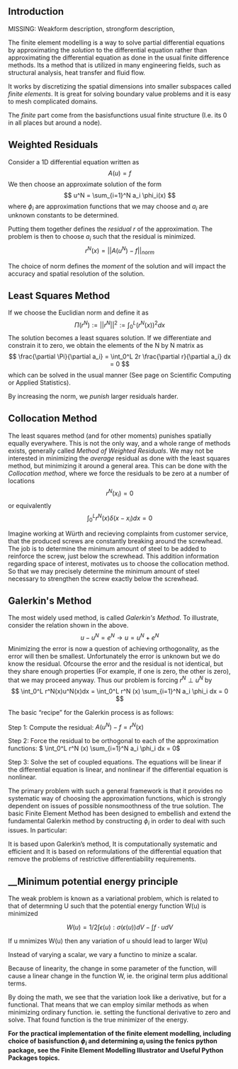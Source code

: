 
## __Introduction__
MISSING: Weakform description, strongform description, 

The finite element modelling is a way to solve partial differential equations by approximating the *solution* to the differential equation rather than approximating the differential equation as done in the usual finite difference methods.
Its a method that is utilized in many engineering fields, such as structural analysis, heat transfer and fluid flow.

It works by discretizing the spatial dimensions into smaller subspaces called *finite elements*.
It is great for solving boundary value problems and it is easy to mesh complicated domains.

The *finite* part come from the basisfunctions usual finite structure (I.e. its 0 in all places but around a node).

## __Weighted Residuals__
Consider a 1D differential equation written as
$$
A(u)=f
$$
We then choose an approximate solution of the form
$$
u^N = \sum_{i=1}^N a_i \phi_i(x)
$$
where $\phi_i$ are approximation functions that we may choose and $a_i$ are unknown constants to be determined. 

Putting them together defines the *residual* $r$ of the approximation. The problem is then to choose $a_i$ such that the residual is minimized.
$$
r^N(x)=||A(u^N)-f||_{norm}
$$

The choice of norm defines the *moment* of the solution and will impact the accuracy and spatial resolution of the solution.

## __Least Squares Method__
If we choose the Euclidian norm and define it as
$$
\Pi (r^N) := ||r^N||^2 := \int_0^L (r^N(x))^2 dx
$$
The solution becomes a least squares solution. If we differentiate and constrain it to zero, we obtain the elements of the N by N matrix as
$$
\frac{\partial \Pi}{\partial a_i} = \int_0^L 2r \frac{\partial r}{\partial a_i} dx = 0
$$
which can be solved in the usual manner (See page on Scientific Computing or Applied Statistics).

By increasing the norm, we *punish* larger residuals harder. 

## __Collocation Method__
The least squares method (and for other moments) punishes spatially equally everywhere. This is not the only way, and a whole range of methods exists, generally called *Method of Weighted Residuals*.
We may not be interested in minimizing the *average* residual as done with the least squares method, but minimizing it around a general area. This can be done with the *Collocation method*, where we force the residuals to be zero at a number of locations
$$
r^N(x_i)=0
$$
or equivalently
$$
\int_0^L r^N(x) \delta (x-x_i)dx=0
$$

Imagine working at Würth and recieving complaints from customer service, that the produced screws are constantly breaking around the screwhead.
The job is to determine the minimum amount of steel to be added to reinforce the screw, just below the screwhead. This addition information regarding space of interest, motivates us to choose the collocation method. 
So that we may precisely determine the minimum amount of steel necessary to strengthen the screw exactly below the screwhead.

## __Galerkin's Method__
The most widely used method, is called *Galerkin\'s Method*. To illustrate, consider the relation shown in the above.
$$
u-u^N=e^N \rightarrow u=u^N + e^N
$$
Minimizing the error is now a question of achieving orthogonality, as the error will then be smallest. Unfortunately the error is unknown but we do know the residual. Ofcourse the error and the residual is not identical, but they share enough properties (For example, if one is zero, the other is zero), that we may proceed anyway.
Thus our problem is forcing $r^N \perp u^N$ by
$$
\int_0^L r^N(x)u^N(x)dx = \int_0^L r^N (x) \sum_{i=1}^N a_i \phi_i dx = 0
$$

The basic “recipe” for the Galerkin process is as follows:

Step 1: Compute the residual: $A(u^N)-f=r^N(x)$

Step 2: Force the residual to be orthogonal to each of the approximation functions: $ \int_0^L r^N (x) \sum_{i=1}^N a_i \phi_i dx = 0$

Step 3: Solve the set of coupled equations. The equations will be linear if the
differential equation is linear, and nonlinear if the differential equation is nonlinear.

The primary problem with such a general framework is that it provides no systematic
way of choosing the approximation functions, which is strongly dependent on issues
of possible nonsmoothness of the true solution. The basic Finite Element Method
has been designed to embellish and extend the fundamental Galerkin method by
constructing $\phi_i$ in order to deal with such issues. In particular:

It is based upon Galerkin’s method, It is computationally systematic and efficient and 
It is based on reformulations of the differential equation that remove the problems
of restrictive differentiability requirements.

## __Minimum potential energy principle
The weak problem is known as a variational problem, which is related to that of determning U such that the potential energy function W(u) is minimized

$$
W(u)=1/2 \int \epsilon (u) : \sigma(\epsilon(u))dV - \int f \cdot u dV
$$

If u mnimizes W(u) then any variation of u should lead to larger W(u)

Instead of varying a scalar, we vary a functino to minize a scalar.

Because of linearity, the change in some parameter of the function, will cause a linear change in the function W, ie. the original term plus additional terms. 

By doing the math, we see that the variation look like a derivative, but for a functional.
That means that we can employ similar methods as when minimizing ordinary function. ie. setting the functional derivative to zero and solve. That found function is the true minimizer of the energy.



**For the practical implementation of the finite element modelling, including choice of basisfunction $\phi_i$ and determining $a_i$ using the fenics python package, see the Finite Element Modelling Illustrator and Useful Python Packages topics.**